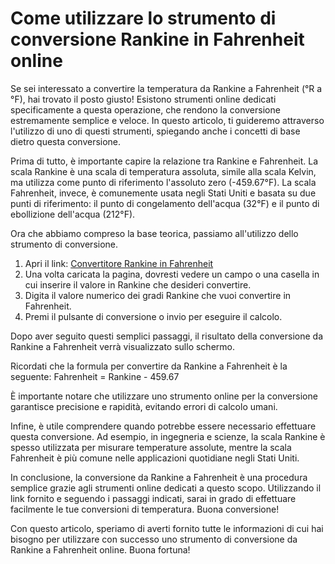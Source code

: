 Come utilizzare lo strumento di conversione Rankine in Fahrenheit online
========================================================================

Se sei interessato a convertire la temperatura da Rankine a Fahrenheit (°R a °F), hai trovato il posto giusto! Esistono strumenti online dedicati specificamente a questa operazione, che rendono la conversione estremamente semplice e veloce. In questo articolo, ti guideremo attraverso l'utilizzo di uno di questi strumenti, spiegando anche i concetti di base dietro questa conversione.

Prima di tutto, è importante capire la relazione tra Rankine e Fahrenheit. La scala Rankine è una scala di temperatura assoluta, simile alla scala Kelvin, ma utilizza come punto di riferimento l'assoluto zero (-459.67°F). La scala Fahrenheit, invece, è comunemente usata negli Stati Uniti e basata su due punti di riferimento: il punto di congelamento dell'acqua (32°F) e il punto di ebollizione dell'acqua (212°F).

Ora che abbiamo compreso la base teorica, passiamo all'utilizzo dello strumento di conversione.

1. Apri il link: [Convertitore Rankine in Fahrenheit](https://www.onlinecalculatorsfree.com/it/convert/rankine-to-fahrenheit.html)
2. Una volta caricata la pagina, dovresti vedere un campo o una casella in cui inserire il valore in Rankine che desideri convertire.
3. Digita il valore numerico dei gradi Rankine che vuoi convertire in Fahrenheit.
4. Premi il pulsante di conversione o invio per eseguire il calcolo.

Dopo aver seguito questi semplici passaggi, il risultato della conversione da Rankine a Fahrenheit verrà visualizzato sullo schermo.

Ricordati che la formula per convertire da Rankine a Fahrenheit è la seguente: Fahrenheit = Rankine - 459.67

È importante notare che utilizzare uno strumento online per la conversione garantisce precisione e rapidità, evitando errori di calcolo umani.

Infine, è utile comprendere quando potrebbe essere necessario effettuare questa conversione. Ad esempio, in ingegneria e scienze, la scala Rankine è spesso utilizzata per misurare temperature assolute, mentre la scala Fahrenheit è più comune nelle applicazioni quotidiane negli Stati Uniti.

In conclusione, la conversione da Rankine a Fahrenheit è una procedura semplice grazie agli strumenti online dedicati a questo scopo. Utilizzando il link fornito e seguendo i passaggi indicati, sarai in grado di effettuare facilmente le tue conversioni di temperatura. Buona conversione!

Con questo articolo, speriamo di averti fornito tutte le informazioni di cui hai bisogno per utilizzare con successo uno strumento di conversione da Rankine a Fahrenheit online. Buona fortuna!